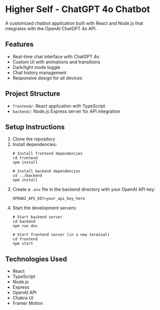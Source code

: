 # Higher Self - ChatGPT 4o Chatbot

A customized chatbot application built with React and Node.js that integrates with the OpenAI ChatGPT 4o API.

## Features

- Real-time chat interface with ChatGPT 4o
- Custom UI with animations and transitions
- Dark/light mode toggle
- Chat history management
- Responsive design for all devices

## Project Structure

- `frontend/`: React application with TypeScript
- `backend/`: Node.js Express server for API integration

## Setup Instructions

1. Clone the repository
2. Install dependencies:
   ```
   # Install frontend dependencies
   cd frontend
   npm install

   # Install backend dependencies
   cd ../backend
   npm install
   ```
3. Create a `.env` file in the backend directory with your OpenAI API key:
   ```
   OPENAI_API_KEY=your_api_key_here
   ```
4. Start the development servers:
   ```
   # Start backend server
   cd backend
   npm run dev

   # Start frontend server (in a new terminal)
   cd frontend
   npm start
   ```

## Technologies Used

- React
- TypeScript
- Node.js
- Express
- OpenAI API
- Chakra UI
- Framer Motion
